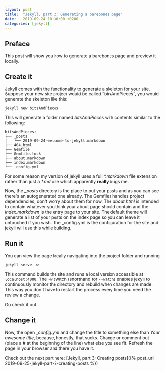 ```yaml
---
layout: post
title:  "Jekyll, part 2: Generating a barebones page"
date:   2019-09-24 18:30:00 +0200
categories: [jekyll]
---
```


## Preface
This post will show you how to generate a barebones page and preview it locally.

## Create it
Jekyll comes with the functionality to generate a skeleton for your site. Suppose your new site project would be called "bitsAndPieces", you would generate the skeleton like this:
```
jekyll new bitsAndPieces
```
This will generate a folder named *bitsAndPieces* with contents similar to the following:
```
bitsAndPieces:
├── _posts
|   └── 2019-09-24-welcome-to-jekyll.markdown
├── 404.html
├── Gemfile
├── Gemfile.lock
├── about.markdown
├── index.markdown
└── _config.yml 
```
For some reason my version of jekyll uses a full *\*.markdown* file extension rather than just a *\*.md* one which apparently **really** bugs me.

Now, the *_posts* directory is the place to put your posts and as you can see there's an autogenerated one already.
The Gemfiles handles project dependencies, don't worry about them for now.
The *about.html* is intended to contain whatever you think your about page should contain and the *index.markdown* is the entry page to your site.
The default theme will generate a list of your posts on the index page so you can leave it untouched if you wish.
The _config.yml is the configuration for the site and jekyll will use this while building.

## Run it
You can view the page locally navigating into the project folder and running
```
jekyll serve -w
```
This command builds the site and runs a local version accessible at `localhost:4000`. The `-w` switch (shorthand for `--watch`) enables jekyll to continuously monitor the directory and rebuild when changes are made. This way you don't have to restart the process every time you need the review a change.

Go check it out.

## Change it
Now, the open *_config.yml* and change the title to something else than *Your awesome title*, because, honestly, that sucks. Change or comment out (place a \# at the beginning of the line) what else you see fit. Refresh the page in your browser and there you have it.

Check out the next part here: [Jekyll, part 3: Creating posts]({% post_url 2019-09-25-jekyll-part-3-creating-posts %})
